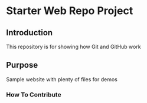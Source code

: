 # Starter Web Repo Project

## Introduction


This repository is for showing how Git and GitHub work

## Purpose

Sample website with plenty of files for demos

### How To Contribute
